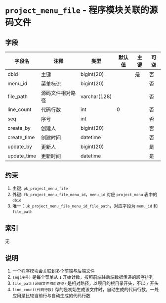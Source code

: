 # `project_menu_file` - 程序模块关联的源码文件

## 字段

| 字段名      | 注释             | 类型         | 默认值 | 主键 | 可空 |
| ----------- | ---------------- | ------------ | ------ | ---- | ---- |
| dbid        | 主键             | bigint(20)   |        | 是   | 否   |
| menu_id     | 菜单标识         | bigint(20)   |        |      | 否   |
| file_path   | 源码文件相对路径 | varchar(128) |        |      | 否   |
| line_count  | 代码行数         | int          | 0      |      | 否   |
| seq         | 序号             | int          |        |      | 否   |
| create_by   | 创建人           | bigint(20)   |        |      | 否   |
| create_time | 创建时间         | datetime     |        |      | 否   |
| update_by   | 更新人           | bigint(20)   |        |      | 是   |
| update_time | 更新时间         | datetime     |        |      | 是   |

## 约束

1. 主键: `pk_project_menu_file`
2. 外键: `fk_project_menu_file_menu_id`，`menu_id` 对应 `project_menu` 表中的 `dbid`
3. 唯一：`uk_project_menu_file_menu_id_file_path`，对应字段为 `menu_id` 和 `file_path`

## 索引

无

## 说明

1. 一个程序模块会关联到多个前端与后端文件
2. `seq(序号)` 是每个菜单从 `1` 开始计数，按照前端往后端数据传递的顺序排列
3. `file_path(源码文件相对路径)` 是相对路径，以项目的根目录开头，不以 `/` 开头
4. `line_count(代码行数)` 存的是初始生成该文件时，自动生成的代码行数，一处应用是比较当前行与自动生成的代码行数